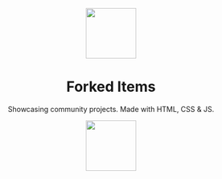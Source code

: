 <p align="center"><a href="#"><img src="https://oyepriyansh.pages.dev/2023032834533.gif" width="100"></a></p>
<h1 align="center"> Forked Items </h3>
<p align="center"> Showcasing community projects. Made with HTML, CSS & JS. </p>
<p align="center"> <img src="https://oyepriyansh.pages.dev/22445435463554.svg" width=100"> </p>
